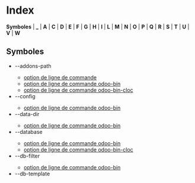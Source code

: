 # Index

**Symboles** | **_** | **A** | **C** | **D** | **E** | **F** | **G** | **H** | **I** | **L** | **M** | **N** | **O** | **P** | **Q** | **R** | **S** | **T** | **U** | **V** | **W**

## Symboles

  * \--addons-path <directories>
    * [option de ligne de commande](developer/tutorials/getting_started/02_setup.html#cmdoption-addons-path)
    * [option de ligne de commande odoo-bin](developer/reference/cli.html#cmdoption-odoo-bin-addons-path)
    * [option de ligne de commande odoo-bin-cloc](developer/reference/cli.html#cmdoption-odoo-bin-cloc-addons-path)
  * \--config <config>
    * [option de ligne de commande odoo-bin](developer/reference/cli.html#cmdoption-odoo-bin-c)
  * \--data-dir <data-dir-path>
    * [option de ligne de commande odoo-bin](developer/reference/cli.html#cmdoption-odoo-bin-D)
  * \--database <database>
    * [option de ligne de commande odoo-bin](developer/reference/cli.html#cmdoption-odoo-bin-d)
    * [option de ligne de commande odoo-bin-cloc](developer/reference/cli.html#cmdoption-odoo-bin-cloc-d)
  * \--db-filter <filter>
    * [option de ligne de commande odoo-bin](developer/reference/cli.html#cmdoption-odoo-bin-db-filter)
  * \--db-template <template>
    * [option de ligne de commande odoo-bin](developer/reference/cli.html#cmdoption-odoo-bin-db-template)
  * \--db_host <hostname>
    * [option de ligne de commande odoo-bin](developer/reference/cli.html#cmdoption-odoo-bin-db_host)
  * \--db_password <password>
    * [option de ligne de commande odoo-bin](developer/reference/cli.html#cmdoption-odoo-bin-w)
  * \--db_port <port>
    * [option de ligne de commande odoo-bin](developer/reference/cli.html#cmdoption-odoo-bin-db_port)
  * \--db_sslmode 
    * [option de ligne de commande odoo-bin](developer/reference/cli.html#cmdoption-odoo-bin-db_sslmode)
  * \--db_user <user>
    * [option de ligne de commande odoo-bin](developer/reference/cli.html#cmdoption-odoo-bin-r)
  * \--dev <feature,feature,...,feature>
    * [option de ligne de commande odoo-bin](developer/reference/cli.html#cmdoption-odoo-bin-dev)
  * \--email-from <address>
    * [option de ligne de commande odoo-bin](developer/reference/cli.html#cmdoption-odoo-bin-email-from)
  * \--from-filter <address or domain>
    * [option de ligne de commande odoo-bin](developer/reference/cli.html#cmdoption-odoo-bin-from-filter)
  * \--geoip-db <path>
    * [option de ligne de commande odoo-bin](developer/reference/cli.html#cmdoption-odoo-bin-geoip-db)
  * \--gevent-port <port>
    * [option de ligne de commande odoo-bin](developer/reference/cli.html#cmdoption-odoo-bin-gevent-port)
  * \--help 
    * [option de ligne de commande odoo-bin](developer/reference/cli.html#cmdoption-odoo-bin-h)
  * \--http-interface <interface>
    * [option de ligne de commande odoo-bin](developer/reference/cli.html#cmdoption-odoo-bin-http-interface)
  * \--http-port <port>
    * [option de ligne de commande odoo-bin](developer/reference/cli.html#cmdoption-odoo-bin-http-port)
  * \--i18n-export <filename>
    * [option de ligne de commande odoo-bin](developer/reference/cli.html#cmdoption-odoo-bin-i18n-export)
  * \--i18n-import <filename>
    * [option de ligne de commande odoo-bin](developer/reference/cli.html#cmdoption-odoo-bin-i18n-import)
  * \--i18n-overwrite 
    * [option de ligne de commande odoo-bin](developer/reference/cli.html#cmdoption-odoo-bin-i18n-overwrite)
  * \--init <modules>
    * [option de ligne de commande odoo-bin](developer/reference/cli.html#cmdoption-odoo-bin-i)
  * \--language <language>
    * [option de ligne de commande odoo-bin](developer/reference/cli.html#cmdoption-odoo-bin-l)
  * \--limit-memory-hard <limit>
    * [option de ligne de commande odoo-bin](developer/reference/cli.html#cmdoption-odoo-bin-limit-memory-hard)
  * \--limit-memory-soft <limit>
    * [option de ligne de commande odoo-bin](developer/reference/cli.html#cmdoption-odoo-bin-limit-memory-soft)
  * \--limit-request <limit>
    * [option de ligne de commande odoo-bin](developer/reference/cli.html#cmdoption-odoo-bin-limit-request)
  * \--limit-time-cpu <limit>
    * [option de ligne de commande](developer/tutorials/getting_started/02_setup.html#cmdoption-limit-time-cpu)
    * [option de ligne de commande odoo-bin](developer/reference/cli.html#cmdoption-odoo-bin-limit-time-cpu)
  * \--limit-time-real <limit>
    * [option de ligne de commande](developer/tutorials/getting_started/02_setup.html#cmdoption-limit-time-real)
    * [option de ligne de commande odoo-bin](developer/reference/cli.html#cmdoption-odoo-bin-limit-time-real)
  * \--load <modules>
    * [option de ligne de commande odoo-bin](developer/reference/cli.html#cmdoption-odoo-bin-load)
  * \--load-language <languages>
    * [option de ligne de commande odoo-bin](developer/reference/cli.html#cmdoption-odoo-bin-load-language)
  * \--log-db <dbname>
    * [option de ligne de commande odoo-bin](developer/reference/cli.html#cmdoption-odoo-bin-log-db)
  * \--log-handler <handler-spec>
    * [option de ligne de commande odoo-bin](developer/reference/cli.html#cmdoption-odoo-bin-log-handler)
  * \--log-level <level>
    * [option de ligne de commande odoo-bin](developer/reference/cli.html#cmdoption-odoo-bin-log-level)
  * \--log-sql 
    * [option de ligne de commande odoo-bin](developer/reference/cli.html#cmdoption-odoo-bin-log-sql)
  * \--log-web 
    * [option de ligne de commande odoo-bin](developer/reference/cli.html#cmdoption-odoo-bin-log-web)
  * \--logfile <file>
    * [option de ligne de commande odoo-bin](developer/reference/cli.html#cmdoption-odoo-bin-logfile)
  * \--max-cron-threads <count>
    * [option de ligne de commande odoo-bin](developer/reference/cli.html#cmdoption-odoo-bin-max-cron-threads)
  * \--models 
    * [option de ligne de commande odoo-bin-populate](developer/reference/cli.html#cmdoption-odoo-bin-populate-models)
  * \--modules 
    * [option de ligne de commande odoo-bin](developer/reference/cli.html#cmdoption-odoo-bin-modules)
  * \--no-database-list 
    * [option de ligne de commande odoo-bin](developer/reference/cli.html#cmdoption-odoo-bin-no-database-list)
  * \--no-http 
    * [option de ligne de commande odoo-bin](developer/reference/cli.html#cmdoption-odoo-bin-no-http)
  * \--path <path>
    * [option de ligne de commande odoo-bin-cloc](developer/reference/cli.html#cmdoption-odoo-bin-cloc-p)

|

  * \--pg_path </path/to/postgresql/binaries>
    * [option de ligne de commande odoo-bin](developer/reference/cli.html#cmdoption-odoo-bin-pg_path)
  * \--pidfile=<pidfile>
    * [option de ligne de commande odoo-bin](developer/reference/cli.html#cmdoption-odoo-bin-pidfile)
  * \--proxy-mode 
    * [option de ligne de commande odoo-bin](developer/reference/cli.html#cmdoption-odoo-bin-proxy-mode)
  * \--save 
    * [option de ligne de commande odoo-bin](developer/reference/cli.html#cmdoption-odoo-bin-s)
  * \--screencasts 
    * [option de ligne de commande odoo-bin](developer/reference/cli.html#cmdoption-odoo-bin-screencasts)
  * \--screenshots 
    * [option de ligne de commande odoo-bin](developer/reference/cli.html#cmdoption-odoo-bin-screenshots)
  * \--shell-interface (ipython|ptpython|bpython|python) 
    * [option de ligne de commande odoo-bin](developer/reference/cli.html#cmdoption-odoo-bin-shell-interface)
  * \--size (small|medium|large) 
    * [option de ligne de commande odoo-bin-populate](developer/reference/cli.html#cmdoption-odoo-bin-populate-size)
  * \--smtp <server>
    * [option de ligne de commande odoo-bin](developer/reference/cli.html#cmdoption-odoo-bin-smtp)
  * \--smtp-password <password>
    * [option de ligne de commande odoo-bin](developer/reference/cli.html#cmdoption-odoo-bin-smtp-password)
  * \--smtp-port <port>
    * [option de ligne de commande odoo-bin](developer/reference/cli.html#cmdoption-odoo-bin-smtp-port)
  * \--smtp-ssl 
    * [option de ligne de commande odoo-bin](developer/reference/cli.html#cmdoption-odoo-bin-smtp-ssl)
  * \--smtp-ssl-certificate-filename <path/to/cert.pem>
    * [option de ligne de commande odoo-bin](developer/reference/cli.html#cmdoption-odoo-bin-smtp-ssl-certificate-filename)
  * \--smtp-ssl-private-key-filename <path/to/key.pem>
    * [option de ligne de commande odoo-bin](developer/reference/cli.html#cmdoption-odoo-bin-smtp-ssl-private-key-filename)
  * \--smtp-user <name>
    * [option de ligne de commande odoo-bin](developer/reference/cli.html#cmdoption-odoo-bin-smtp-user)
  * \--stop-after-init 
    * [option de ligne de commande odoo-bin](developer/reference/cli.html#cmdoption-odoo-bin-stop-after-init)
  * \--syslog 
    * [option de ligne de commande odoo-bin](developer/reference/cli.html#cmdoption-odoo-bin-syslog)
  * \--test-enable 
    * [option de ligne de commande odoo-bin](developer/reference/cli.html#cmdoption-odoo-bin-test-enable)
  * \--test-file <file>
    * [option de ligne de commande odoo-bin](developer/reference/cli.html#cmdoption-odoo-bin-test-file)
  * \--test-tags [-][tag][/module][:class][.method] 
    * [option de ligne de commande odoo-bin](developer/reference/cli.html#cmdoption-odoo-bin-test-tags)
  * \--unaccent 
    * [option de ligne de commande odoo-bin](developer/reference/cli.html#cmdoption-odoo-bin-unaccent)
  * \--update <modules>
    * [option de ligne de commande odoo-bin](developer/reference/cli.html#cmdoption-odoo-bin-u)
  * \--upgrade-path <upgrade_path>
    * [option de ligne de commande odoo-bin](developer/reference/cli.html#cmdoption-odoo-bin-upgrade-path)
  * \--verbose 
    * [option de ligne de commande odoo-bin-cloc](developer/reference/cli.html#cmdoption-odoo-bin-cloc-v)
  * \--version 
    * [option de ligne de commande odoo-bin](developer/reference/cli.html#cmdoption-odoo-bin-version)
  * \--without-demo 
    * [option de ligne de commande odoo-bin](developer/reference/cli.html#cmdoption-odoo-bin-without-demo)
  * \--workers <count>
    * [option de ligne de commande odoo-bin](developer/reference/cli.html#cmdoption-odoo-bin-workers)
  * \--x-sendfile 
    * [option de ligne de commande odoo-bin](developer/reference/cli.html#cmdoption-odoo-bin-x-sendfile)
  * -c <config>
    * [option de ligne de commande odoo-bin](developer/reference/cli.html#cmdoption-odoo-bin-c)
  * -c <directories>
    * [option de ligne de commande odoo-bin-cloc](developer/reference/cli.html#cmdoption-odoo-bin-cloc-c)
  * -D <data-dir-path>
    * [option de ligne de commande odoo-bin](developer/reference/cli.html#cmdoption-odoo-bin-D)
  * -d <database>
    * [option de ligne de commande](developer/tutorials/getting_started/02_setup.html#cmdoption-d)
    * [option de ligne de commande odoo-bin](developer/reference/cli.html#cmdoption-odoo-bin-d)
    * [option de ligne de commande odoo-bin-cloc](developer/reference/cli.html#cmdoption-odoo-bin-cloc-d)
  * -h 
    * [option de ligne de commande odoo-bin](developer/reference/cli.html#cmdoption-odoo-bin-h)
  * -i <modules>
    * [option de ligne de commande odoo-bin](developer/reference/cli.html#cmdoption-odoo-bin-i)
  * -l 
    * [option de ligne de commande odoo-bin](developer/reference/cli.html#cmdoption-odoo-bin-l)
  * -p <path>
    * [option de ligne de commande odoo-bin-cloc](developer/reference/cli.html#cmdoption-odoo-bin-cloc-p)
  * -p <port>
    * [option de ligne de commande odoo-bin](developer/reference/cli.html#cmdoption-odoo-bin-p)
  * -r <user>
    * [option de ligne de commande odoo-bin](developer/reference/cli.html#cmdoption-odoo-bin-r)
  * -s 
    * [option de ligne de commande odoo-bin](developer/reference/cli.html#cmdoption-odoo-bin-s)
  * -t <template>
    * [option de ligne de commande odoo-bin-scaffold](developer/reference/cli.html#cmdoption-odoo-bin-scaffold-t)
  * -u <modules>
    * [option de ligne de commande odoo-bin](developer/reference/cli.html#cmdoption-odoo-bin-u)
  * -v 
    * [option de ligne de commande odoo-bin-cloc](developer/reference/cli.html#cmdoption-odoo-bin-cloc-v)
  * -w <password>
    * [option de ligne de commande odoo-bin](developer/reference/cli.html#cmdoption-odoo-bin-w)
  * [<newEffectFunction>() (fonction de base)](developer/reference/frontend/services.html#newEffectFunction)
  * [[Rendering]() (fonction de base)](developer/reference/frontend/javascript_reference.html#Rendering)

  
---|---  
  
## _

  * [_get_alias_model_name()](developer/reference/backend/mixins.html#get_alias_model_name)
  * [_get_alias_values()](developer/reference/backend/mixins.html#get_alias_values)
  * [_notify_get_action_link()](developer/reference/backend/mixins.html#notify_get_action_link)

|

  * [_notify_get_groups()](developer/reference/backend/mixins.html#notify_get_groups)
  * [_render()](developer/reference/frontend/qweb.html#render)
  * [_track_subtype()](developer/reference/backend/mixins.html#track_subtype)

  
---|---  
  
## A

  * [active (attribut odoo.models.Model)](developer/reference/backend/orm.html#odoo.models.Model.active)
  * [add() (fonction de base)](developer/reference/frontend/services.html#add)
  * [addContact() (fonction de base)](developer/reference/frontend/mobile.html#addContact)

|

  * [and() (méthode statique Domain)](developer/reference/frontend/framework_overview.html#Domain.and)
  * [async (variable globale ou constante)](developer/reference/frontend/services.html#async)
  * [async get() (fonction de base)](developer/reference/frontend/services.html#async-get)
  * [async post() (fonction de base)](developer/reference/frontend/services.html#async-post)

  
---|---  
  
## C

  * c(ontinue) 
    * [option de ligne de commande](developer/tutorials/getting_started/02_setup.html#cmdoption-arg-c-ontinue)
  * [category_id (attribut res.groups)](developer/reference/backend/security.html#res.groups.category_id)
  * [combine() (méthode statique Domain)](developer/reference/frontend/framework_overview.html#Domain.combine)
  * [comment (attribut res.groups)](developer/reference/backend/security.html#res.groups.comment)

|

  * [company_id (attribut odoo.models.Model)](developer/reference/backend/orm.html#odoo.models.Model.company_id)
  * [core.qweb (attribut core)](developer/reference/frontend/qweb.html#core.qweb)
  * [create_date (attribut odoo.models.Model)](developer/reference/backend/orm.html#odoo.models.Model.create_date)
  * [create_uid (attribut odoo.models.Model)](developer/reference/backend/orm.html#odoo.models.Model.create_uid)
  * [current (variable globale ou constante)](developer/reference/frontend/services.html#current)

  
---|---  
  
## D

  * d(own) 
    * [option de ligne de commande](developer/tutorials/getting_started/02_setup.html#cmdoption-arg-d-own)
  * [deleteCookie() (fonction de base)](developer/reference/frontend/services.html#deleteCookie)
  * [dependencies (variable globale ou constante)](developer/reference/frontend/services.html#dependencies)

|

  * destination (default=current directory) 
    * [option de ligne de commande odoo-bin-scaffold](developer/reference/cli.html#cmdoption-odoo-bin-scaffold-arg-destination)
  * [Domain() (classe)](developer/reference/frontend/framework_overview.html#Domain)
  * [domain_force (attribut ir.rule)](developer/reference/backend/security.html#ir.rule.domain_force)

  
---|---  
  
## E

  * [effectService.add() (méthode effectService)](developer/reference/frontend/services.html#effectService.add)
  * [env (dans le module odoo.models)](developer/reference/backend/orm.html#odoo.models.env)
  * [evaluate() (fonction de base)](developer/reference/frontend/framework_overview.html#evaluate)

|

  * [evaluateExpr() (fonction de base)](developer/reference/frontend/framework_overview.html#evaluateExpr)
  * [**external id**](developer/glossary.html#term-external-id)
  * [**external identifier**](developer/glossary.html#term-external-identifier)
  * [**external identifiers**](developer/glossary.html#term-external-identifiers)

  
---|---  
  
## F

  * [**format string**](developer/glossary.html#term-format-string)

|

  * [format() (fonction de base)](developer/reference/frontend/registries.html#format)

  
---|---  
  
## G

  * [**Geographic Information System**](developer/glossary.html#term-Geographic-Information-System)
  * [getParts() (fonction de base)](developer/reference/frontend/services.html#getParts)
  * [**GIS**](developer/glossary.html#term-GIS)

|

  * [global (attribut ir.rule)](developer/reference/backend/security.html#ir.rule.global)
  * [group_id (attribut ir.model.access)](developer/reference/backend/security.html#ir.model.access.group_id)
  * [groups (attribut ir.rule)](developer/reference/backend/security.html#ir.rule.groups)

  
---|---  
  
## H

  * h(elp) [command] 
    * [option de ligne de commande](developer/tutorials/getting_started/02_setup.html#cmdoption-arg-h-elp)

|

  * [hasGroup() (fonction de base)](developer/reference/frontend/services.html#hasGroup)

  
---|---  
  
## I

  * [id (attribut odoo.models.Model)](developer/reference/backend/orm.html#odoo.models.Model.id)
  * [implied_ids (attribut res.groups)](developer/reference/backend/security.html#res.groups.implied_ids)

|

  * [ir.model.access (classe de base)](developer/reference/backend/security.html#ir.model.access)
  * [ir.rule (classe de base)](developer/reference/backend/security.html#ir.rule)

  
---|---  
  
## L

  * [loadAssets() (fonction de base)](developer/reference/frontend/assets.html#loadAssets)

  
---  
  
## M

  * [message_new()](developer/reference/backend/mixins.html#message_new)
  * [message_post()](developer/reference/backend/mixins.html#message_post)
  * [message_post_with_template()](developer/reference/backend/mixins.html#message_post_with_template)
  * [message_subscribe()](developer/reference/backend/mixins.html#message_subscribe)
  * [message_unsubscribe()](developer/reference/backend/mixins.html#message_unsubscribe)
  * [message_unsubscribe_users()](developer/reference/backend/mixins.html#message_unsubscribe_users)

|

  * [message_update()](developer/reference/backend/mixins.html#message_update)
  * [migrate()](developer/reference/upgrades/upgrade_scripts.html#migrate)
  * [**minification**](developer/glossary.html#term-minification)
  * [**minified**](developer/glossary.html#term-minified)
  * [model_id (attribut ir.model.access)](developer/reference/backend/security.html#ir.model.access.model_id)
    * [(attribut ir.rule)](developer/reference/backend/security.html#ir.rule.model_id)

  
---|---  
  
## N

  * n(ext) 
    * [option de ligne de commande](developer/tutorials/getting_started/02_setup.html#cmdoption-arg-n-ext)
  * [name (attribut ir.model.access)](developer/reference/backend/security.html#ir.model.access.name)
    * [(attribut ir.rule)](developer/reference/backend/security.html#ir.rule.name)
    * [(attribut odoo.models.Model)](developer/reference/backend/orm.html#odoo.models.Model.name)
    * [(attribut res.groups)](developer/reference/backend/security.html#res.groups.name)

|

  * name (required) 
    * [option de ligne de commande odoo-bin-scaffold](developer/reference/cli.html#cmdoption-odoo-bin-scaffold-arg-name)
  * [not() (méthode statique Domain)](developer/reference/frontend/framework_overview.html#Domain.not)

  
---|---  
  
## O

  * option de ligne de commande 
    * [\--addons-path <directories>](developer/tutorials/getting_started/02_setup.html#cmdoption-addons-path)
    * [\--limit-time-cpu <limit>](developer/tutorials/getting_started/02_setup.html#cmdoption-limit-time-cpu)
    * [\--limit-time-real <limit>](developer/tutorials/getting_started/02_setup.html#cmdoption-limit-time-real)
    * [-d <database>](developer/tutorials/getting_started/02_setup.html#cmdoption-d)
    * [c(ontinue)](developer/tutorials/getting_started/02_setup.html#cmdoption-arg-c-ontinue)
    * [d(own)](developer/tutorials/getting_started/02_setup.html#cmdoption-arg-d-own)
    * [h(elp) [command]](developer/tutorials/getting_started/02_setup.html#cmdoption-arg-h-elp)
    * [n(ext)](developer/tutorials/getting_started/02_setup.html#cmdoption-arg-n-ext)
    * [pp expression](developer/tutorials/getting_started/02_setup.html#cmdoption-arg-pp)
    * [q(uit)](developer/tutorials/getting_started/02_setup.html#cmdoption-arg-q-uit)
    * [s(tep)](developer/tutorials/getting_started/02_setup.html#cmdoption-arg-s-tep)
    * [u(p)](developer/tutorials/getting_started/02_setup.html#cmdoption-arg-u-p)
    * [w(here)](developer/tutorials/getting_started/02_setup.html#cmdoption-arg-w-here)
  * option de ligne de commande odoo-bin 
    * [\--addons-path <directories>](developer/reference/cli.html#cmdoption-odoo-bin-addons-path)
    * [\--config <config>](developer/reference/cli.html#cmdoption-odoo-bin-c)
    * [\--data-dir <data-dir-path>](developer/reference/cli.html#cmdoption-odoo-bin-D)
    * [\--database <database>](developer/reference/cli.html#cmdoption-odoo-bin-d)
    * [\--db-filter <filter>](developer/reference/cli.html#cmdoption-odoo-bin-db-filter)
    * [\--db-template <template>](developer/reference/cli.html#cmdoption-odoo-bin-db-template)
    * [\--db_host <hostname>](developer/reference/cli.html#cmdoption-odoo-bin-db_host)
    * [\--db_password <password>](developer/reference/cli.html#cmdoption-odoo-bin-w)
    * [\--db_port <port>](developer/reference/cli.html#cmdoption-odoo-bin-db_port)
    * [\--db_sslmode](developer/reference/cli.html#cmdoption-odoo-bin-db_sslmode)
    * [\--db_user <user>](developer/reference/cli.html#cmdoption-odoo-bin-r)
    * [\--dev <feature,feature,...,feature>](developer/reference/cli.html#cmdoption-odoo-bin-dev)
    * [\--email-from <address>](developer/reference/cli.html#cmdoption-odoo-bin-email-from)
    * [\--from-filter <address or domain>](developer/reference/cli.html#cmdoption-odoo-bin-from-filter)
    * [\--geoip-db <path>](developer/reference/cli.html#cmdoption-odoo-bin-geoip-db)
    * [\--gevent-port <port>](developer/reference/cli.html#cmdoption-odoo-bin-gevent-port)
    * [\--help](developer/reference/cli.html#cmdoption-odoo-bin-h)
    * [\--http-interface <interface>](developer/reference/cli.html#cmdoption-odoo-bin-http-interface)
    * [\--http-port <port>](developer/reference/cli.html#cmdoption-odoo-bin-http-port)
    * [\--i18n-export <filename>](developer/reference/cli.html#cmdoption-odoo-bin-i18n-export)
    * [\--i18n-import <filename>](developer/reference/cli.html#cmdoption-odoo-bin-i18n-import)
    * [\--i18n-overwrite](developer/reference/cli.html#cmdoption-odoo-bin-i18n-overwrite)
    * [\--init <modules>](developer/reference/cli.html#cmdoption-odoo-bin-i)
    * [\--language <language>](developer/reference/cli.html#cmdoption-odoo-bin-l)
    * [\--limit-memory-hard <limit>](developer/reference/cli.html#cmdoption-odoo-bin-limit-memory-hard)
    * [\--limit-memory-soft <limit>](developer/reference/cli.html#cmdoption-odoo-bin-limit-memory-soft)
    * [\--limit-request <limit>](developer/reference/cli.html#cmdoption-odoo-bin-limit-request)
    * [\--limit-time-cpu <limit>](developer/reference/cli.html#cmdoption-odoo-bin-limit-time-cpu)
    * [\--limit-time-real <limit>](developer/reference/cli.html#cmdoption-odoo-bin-limit-time-real)
    * [\--load <modules>](developer/reference/cli.html#cmdoption-odoo-bin-load)
    * [\--load-language <languages>](developer/reference/cli.html#cmdoption-odoo-bin-load-language)
    * [\--log-db <dbname>](developer/reference/cli.html#cmdoption-odoo-bin-log-db)
    * [\--log-handler <handler-spec>](developer/reference/cli.html#cmdoption-odoo-bin-log-handler)
    * [\--log-level <level>](developer/reference/cli.html#cmdoption-odoo-bin-log-level)
    * [\--log-sql](developer/reference/cli.html#cmdoption-odoo-bin-log-sql)
    * [\--log-web](developer/reference/cli.html#cmdoption-odoo-bin-log-web)
    * [\--logfile <file>](developer/reference/cli.html#cmdoption-odoo-bin-logfile)
    * [\--max-cron-threads <count>](developer/reference/cli.html#cmdoption-odoo-bin-max-cron-threads)
    * [\--modules](developer/reference/cli.html#cmdoption-odoo-bin-modules)
    * [\--no-database-list](developer/reference/cli.html#cmdoption-odoo-bin-no-database-list)
    * [\--no-http](developer/reference/cli.html#cmdoption-odoo-bin-no-http)
    * [\--pg_path </path/to/postgresql/binaries>](developer/reference/cli.html#cmdoption-odoo-bin-pg_path)
    * [\--pidfile=<pidfile>](developer/reference/cli.html#cmdoption-odoo-bin-pidfile)
    * [\--proxy-mode](developer/reference/cli.html#cmdoption-odoo-bin-proxy-mode)
    * [\--save](developer/reference/cli.html#cmdoption-odoo-bin-s)
    * [\--screencasts](developer/reference/cli.html#cmdoption-odoo-bin-screencasts)
    * [\--screenshots](developer/reference/cli.html#cmdoption-odoo-bin-screenshots)
    * [\--shell-interface (ipython|ptpython|bpython|python)](developer/reference/cli.html#cmdoption-odoo-bin-shell-interface)
    * [\--smtp <server>](developer/reference/cli.html#cmdoption-odoo-bin-smtp)
    * [\--smtp-password <password>](developer/reference/cli.html#cmdoption-odoo-bin-smtp-password)
    * [\--smtp-port <port>](developer/reference/cli.html#cmdoption-odoo-bin-smtp-port)
    * [\--smtp-ssl](developer/reference/cli.html#cmdoption-odoo-bin-smtp-ssl)
    * [\--smtp-ssl-certificate-filename <path/to/cert.pem>](developer/reference/cli.html#cmdoption-odoo-bin-smtp-ssl-certificate-filename)
    * [\--smtp-ssl-private-key-filename <path/to/key.pem>](developer/reference/cli.html#cmdoption-odoo-bin-smtp-ssl-private-key-filename)
    * [\--smtp-user <name>](developer/reference/cli.html#cmdoption-odoo-bin-smtp-user)
    * [\--stop-after-init](developer/reference/cli.html#cmdoption-odoo-bin-stop-after-init)
    * [\--syslog](developer/reference/cli.html#cmdoption-odoo-bin-syslog)
    * [\--test-enable](developer/reference/cli.html#cmdoption-odoo-bin-test-enable)
    * [\--test-file <file>](developer/reference/cli.html#cmdoption-odoo-bin-test-file)
    * [\--test-tags [-][tag][/module][:class][.method]](developer/reference/cli.html#cmdoption-odoo-bin-test-tags)
    * [\--unaccent](developer/reference/cli.html#cmdoption-odoo-bin-unaccent)
    * [\--update <modules>](developer/reference/cli.html#cmdoption-odoo-bin-u)
    * [\--upgrade-path <upgrade_path>](developer/reference/cli.html#cmdoption-odoo-bin-upgrade-path)
    * [\--version](developer/reference/cli.html#cmdoption-odoo-bin-version)
    * [\--without-demo](developer/reference/cli.html#cmdoption-odoo-bin-without-demo)
    * [\--workers <count>](developer/reference/cli.html#cmdoption-odoo-bin-workers)
    * [\--x-sendfile](developer/reference/cli.html#cmdoption-odoo-bin-x-sendfile)
    * [-c <config>](developer/reference/cli.html#cmdoption-odoo-bin-c)
    * [-D <data-dir-path>](developer/reference/cli.html#cmdoption-odoo-bin-D)
    * [-d <database>](developer/reference/cli.html#cmdoption-odoo-bin-d)
    * [-h](developer/reference/cli.html#cmdoption-odoo-bin-h)
    * [-i <modules>](developer/reference/cli.html#cmdoption-odoo-bin-i)
    * [-l](developer/reference/cli.html#cmdoption-odoo-bin-l)
    * [-p <port>](developer/reference/cli.html#cmdoption-odoo-bin-p)
    * [-r <user>](developer/reference/cli.html#cmdoption-odoo-bin-r)
    * [-s](developer/reference/cli.html#cmdoption-odoo-bin-s)
    * [-u <modules>](developer/reference/cli.html#cmdoption-odoo-bin-u)
    * [-w <password>](developer/reference/cli.html#cmdoption-odoo-bin-w)

|

  * option de ligne de commande odoo-bin-cloc 
    * [\--addons-path <directories>](developer/reference/cli.html#cmdoption-odoo-bin-cloc-addons-path)
    * [\--database <database>](developer/reference/cli.html#cmdoption-odoo-bin-cloc-d)
    * [\--path <path>](developer/reference/cli.html#cmdoption-odoo-bin-cloc-p)
    * [\--verbose](developer/reference/cli.html#cmdoption-odoo-bin-cloc-v)
    * [-c <directories>](developer/reference/cli.html#cmdoption-odoo-bin-cloc-c)
    * [-d <database>](developer/reference/cli.html#cmdoption-odoo-bin-cloc-d)
    * [-p <path>](developer/reference/cli.html#cmdoption-odoo-bin-cloc-p)
    * [-v](developer/reference/cli.html#cmdoption-odoo-bin-cloc-v)
  * option de ligne de commande odoo-bin-populate 
    * [\--models](developer/reference/cli.html#cmdoption-odoo-bin-populate-models)
    * [\--size (small|medium|large)](developer/reference/cli.html#cmdoption-odoo-bin-populate-size)
  * option de ligne de commande odoo-bin-scaffold 
    * [-t <template>](developer/reference/cli.html#cmdoption-odoo-bin-scaffold-t)
    * [destination (default=current directory)](developer/reference/cli.html#cmdoption-odoo-bin-scaffold-arg-destination)
    * [name (required)](developer/reference/cli.html#cmdoption-odoo-bin-scaffold-arg-name)
  * [or() (méthode statique Domain)](developer/reference/frontend/framework_overview.html#Domain.or)

  
---|---  
  
## P

  * [parent_id (attribut odoo.models.Model)](developer/reference/backend/orm.html#odoo.models.Model.parent_id)
  * [parent_path (attribut odoo.models.Model)](developer/reference/backend/orm.html#odoo.models.Model.parent_path)
  * [parse() (fonction de base)](developer/reference/frontend/framework_overview.html#parse)
  * [parseExpr() (fonction de base)](developer/reference/frontend/framework_overview.html#parseExpr)
  * [patch() (fonction de base)](developer/reference/frontend/patching_code.html#patch)
  * [perm_create (attribut ir.model.access)](developer/reference/backend/security.html#ir.model.access.perm_create)
    * [(attribut ir.rule)](developer/reference/backend/security.html#ir.rule.perm_create)
  * [perm_read (attribut ir.model.access)](developer/reference/backend/security.html#ir.model.access.perm_read)
    * [(attribut ir.rule)](developer/reference/backend/security.html#ir.rule.perm_read)

|

  * [perm_unlink (attribut ir.model.access)](developer/reference/backend/security.html#ir.model.access.perm_unlink)
    * [(attribut ir.rule)](developer/reference/backend/security.html#ir.rule.perm_unlink)
  * [perm_write (attribut ir.model.access)](developer/reference/backend/security.html#ir.model.access.perm_write)
    * [(attribut ir.rule)](developer/reference/backend/security.html#ir.rule.perm_write)
  * pp expression 
    * [option de ligne de commande](developer/tutorials/getting_started/02_setup.html#cmdoption-arg-pp)
  * [pushState() (fonction de base)](developer/reference/frontend/services.html#pushState)

  
---|---  
  
## Q

  * q(uit) 
    * [option de ligne de commande](developer/tutorials/getting_started/02_setup.html#cmdoption-arg-q-uit)
  * [QWeb2.Engine() (classe)](developer/reference/frontend/qweb.html#QWeb2.Engine)
  * [QWeb2.Engine.QWeb2.Engine.add_template() (méthode QWeb2.Engine.QWeb2.Engine)](developer/reference/frontend/qweb.html#QWeb2.Engine.QWeb2.Engine.add_template)

|

  * [QWeb2.Engine.QWeb2.Engine.debug (attribut QWeb2.Engine.QWeb2.Engine)](developer/reference/frontend/qweb.html#QWeb2.Engine.QWeb2.Engine.debug)
  * [QWeb2.Engine.QWeb2.Engine.jQuery (attribut QWeb2.Engine.QWeb2.Engine)](developer/reference/frontend/qweb.html#QWeb2.Engine.QWeb2.Engine.jQuery)
  * [QWeb2.Engine.QWeb2.Engine.prefix (attribut QWeb2.Engine.QWeb2.Engine)](developer/reference/frontend/qweb.html#QWeb2.Engine.QWeb2.Engine.prefix)
  * [QWeb2.Engine.QWeb2.Engine.preprocess_node (attribut QWeb2.Engine.QWeb2.Engine)](developer/reference/frontend/qweb.html#QWeb2.Engine.QWeb2.Engine.preprocess_node)
  * [QWeb2.Engine.QWeb2.Engine.render() (méthode QWeb2.Engine.QWeb2.Engine)](developer/reference/frontend/qweb.html#QWeb2.Engine.QWeb2.Engine.render)

  
---|---  
  
## R

  * [redirect() (fonction de base)](developer/reference/frontend/services.html#redirect)
  * [Registry() (classe)](developer/reference/frontend/registries.html#Registry)
  * [removeFromContext() (fonction de base)](developer/reference/frontend/services.html#removeFromContext)

|

  * [render()](developer/reference/frontend/qweb.html#id0)
  * [res.groups (classe de base)](developer/reference/backend/security.html#res.groups)
  * [rpc() (fonction de base)](developer/reference/frontend/services.html#rpc)

  
---|---  
  
## S

  * s(tep) 
    * [option de ligne de commande](developer/tutorials/getting_started/02_setup.html#cmdoption-arg-s-tep)
  * [scanBarcode() (fonction de base)](developer/reference/frontend/mobile.html#scanBarcode)
  * [setCookie() (fonction de base)](developer/reference/frontend/services.html#setCookie)
  * [setParts() (fonction de base)](developer/reference/frontend/services.html#setParts)

|

  * [showNotification() (fonction de base)](developer/reference/frontend/mobile.html#showNotification)
  * [showSnackBar() (fonction de base)](developer/reference/frontend/mobile.html#showSnackBar)
  * [showToast() (fonction de base)](developer/reference/frontend/mobile.html#showToast)
  * [start() (fonction de base)](developer/reference/frontend/services.html#start)
  * [state (attribut odoo.models.Model)](developer/reference/backend/orm.html#odoo.models.Model.state)
  * [switchAccount() (fonction de base)](developer/reference/frontend/mobile.html#switchAccount)

  
---|---  
  
## T

  * [tokenize() (fonction de base)](developer/reference/frontend/framework_overview.html#tokenize)

  
---  
  
## U

  * u(p) 
    * [option de ligne de commande](developer/tutorials/getting_started/02_setup.html#cmdoption-arg-u-p)
  * [unpatch() (fonction de base)](developer/reference/frontend/patching_code.html#unpatch)
  * [updateContext() (fonction de base)](developer/reference/frontend/services.html#updateContext)

|

  * [useAssets() (fonction de base)](developer/reference/frontend/assets.html#useAssets)
  * [useAutofocus() (fonction de base)](developer/reference/frontend/hooks.html#useAutofocus)
  * [useBus() (fonction de base)](developer/reference/frontend/hooks.html#useBus)
  * [usePager() (fonction de base)](developer/reference/frontend/hooks.html#usePager)
  * [usePosition() (fonction de base)](developer/reference/frontend/hooks.html#usePosition)

  
---|---  
  
## V

  * [vibrate() (fonction de base)](developer/reference/frontend/mobile.html#vibrate)

  
---  
  
## W

  * w(here) 
    * [option de ligne de commande](developer/tutorials/getting_started/02_setup.html#cmdoption-arg-w-here)
  * [web.relational_fields.FieldSelection() (classe)](developer/reference/frontend/javascript_reference.html#web.relational_fields.FieldSelection)
  * [web.relational_fields.FieldSelection.placeholder (attribut web.relational_fields.FieldSelection)](developer/reference/frontend/javascript_reference.html#web.relational_fields.FieldSelection.placeholder)
  * [Widget.$() (méthode Widget)](developer/reference/frontend/javascript_reference.html#Widget.)
  * [Widget.$el (attribut Widget)](developer/reference/frontend/javascript_reference.html#Widget.-el)
  * [Widget.appendTo() (méthode Widget)](developer/reference/frontend/javascript_reference.html#Widget.appendTo)
  * [Widget.attributes (attribut Widget)](developer/reference/frontend/javascript_reference.html#Widget.attributes)
  * [Widget.className (attribut Widget)](developer/reference/frontend/javascript_reference.html#Widget.className)
  * [Widget.custom_events (attribut Widget)](developer/reference/frontend/javascript_reference.html#Widget.custom_events)
  * [Widget.destroy() (méthode Widget)](developer/reference/frontend/javascript_reference.html#Widget.destroy)
  * [Widget.el (attribut Widget)](developer/reference/frontend/javascript_reference.html#Widget.el)
  * [Widget.events (attribut Widget)](developer/reference/frontend/javascript_reference.html#Widget.events)

|

  * [Widget.id (attribut Widget)](developer/reference/frontend/javascript_reference.html#Widget.id)
  * [Widget.init() (méthode Widget)](developer/reference/frontend/javascript_reference.html#Widget.init)
  * [Widget.insertAfter() (méthode Widget)](developer/reference/frontend/javascript_reference.html#Widget.insertAfter)
  * [Widget.insertBefore() (méthode Widget)](developer/reference/frontend/javascript_reference.html#Widget.insertBefore)
  * [Widget.isDestroyed() (méthode Widget)](developer/reference/frontend/javascript_reference.html#Widget.isDestroyed)
  * [Widget.prependTo() (méthode Widget)](developer/reference/frontend/javascript_reference.html#Widget.prependTo)
  * [Widget.setElement() (méthode Widget)](developer/reference/frontend/javascript_reference.html#Widget.setElement)
  * [Widget.start() (méthode Widget)](developer/reference/frontend/javascript_reference.html#Widget.start)
  * [Widget.tagName (attribut Widget)](developer/reference/frontend/javascript_reference.html#Widget.tagName)
  * [Widget.template (attribut Widget)](developer/reference/frontend/javascript_reference.html#Widget.template)
  * [Widget.willStart() (méthode Widget)](developer/reference/frontend/javascript_reference.html#Widget.willStart)
  * [Widget.xmlDependencies (attribut Widget)](developer/reference/frontend/javascript_reference.html#Widget.xmlDependencies)
  * [write_date (attribut odoo.models.Model)](developer/reference/backend/orm.html#odoo.models.Model.write_date)
  * [write_uid (attribut odoo.models.Model)](developer/reference/backend/orm.html#odoo.models.Model.write_uid)

  
---|---

